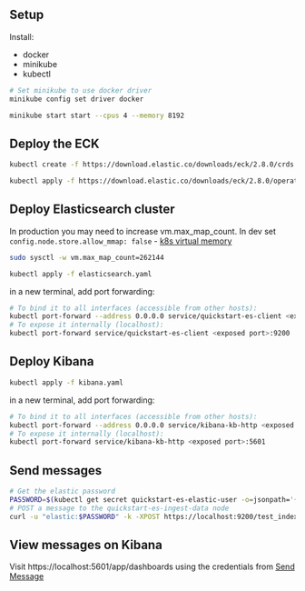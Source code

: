 ## Setup
Install:
- docker
- minikube
- kubectl

```bash
# Set minikube to use docker driver
minikube config set driver docker

minikube start start --cpus 4 --memory 8192
```


## Deploy the ECK 
```bash
kubectl create -f https://download.elastic.co/downloads/eck/2.8.0/crds.yaml

kubectl apply -f https://download.elastic.co/downloads/eck/2.8.0/operator.yaml
```
## Deploy Elasticsearch cluster

In production you may need to increase vm.max_map_count. 
In dev set `config.node.store.allow_mmap: false` - [k8s virtual memory](https://elastic.co/guide/en/cloud-on-k8s/2.8/k8s-virtual-memory.html)
```bash
sudo sysctl -w vm.max_map_count=262144
```

```bash
kubectl apply -f elasticsearch.yaml
```
in a new terminal, add port forwarding:
```bash
# To bind it to all interfaces (accessible from other hosts):
kubectl port-forward --address 0.0.0.0 service/quickstart-es-client <exposed port>:9200
# To expose it internally (localhost):
kubectl port-forward service/quickstart-es-client <exposed port>:9200
```

## Deploy Kibana
```bash
kubectl apply -f kibana.yaml
```
in a new terminal, add port forwarding:
```bash
# To bind it to all interfaces (accessible from other hosts):
kubectl port-forward --address 0.0.0.0 service/kibana-kb-http <exposed port>:5601
# To expose it internally (localhost):
kubectl port-forward service/kibana-kb-http <exposed port>:5601
```

## Send messages
```bash
# Get the elastic password
PASSWORD=$(kubectl get secret quickstart-es-elastic-user -o=jsonpath='{.data.elastic}' | base64 --decode; echo)
# POST a message to the quickstart-es-ingest-data node
curl -u "elastic:$PASSWORD" -k -XPOST https://localhost:9200/test_index/_doc -H "Content-Type: application/json" -d "{ \"test_field\" : \"test value\" }"
```

## View messages on Kibana
Visit https://localhost:5601/app/dashboards using the credentials from [Send Message](#send-messages)